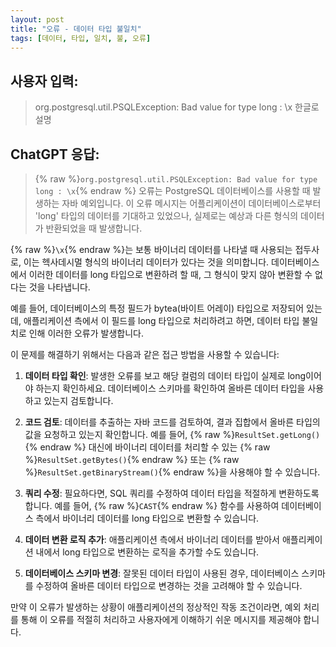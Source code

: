 ```yaml
---
layout: post
title: "오류 - 데이터 타입 불일치"
tags: [데이터, 타입, 일치, 불, 오류]
---
```


## 사용자 입력:
>  org.postgresql.util.PSQLException: Bad value for type long : \x 한글로 설명

## ChatGPT 응답:
> {% raw %}`org.postgresql.util.PSQLException: Bad value for type long : \x`{% endraw %} 오류는 PostgreSQL 데이터베이스를 사용할 때 발생하는 자바 예외입니다. 이 오류 메시지는 어플리케이션이 데이터베이스로부터 'long' 타입의 데이터를 기대하고 있었으나, 실제로는 예상과 다른 형식의 데이터가 반환되었을 때 발생합니다.

{% raw %}`\x`{% endraw %}는 보통 바이너리 데이터를 나타낼 때 사용되는 접두사로, 이는 헥사데시멀 형식의 바이너리 데이터가 있다는 것을 의미합니다. 데이터베이스에서 이러한 데이터를 long 타입으로 변환하려 할 때, 그 형식이 맞지 않아 변환할 수 없다는 것을 나타냅니다.

예를 들어, 데이터베이스의 특정 필드가 bytea(바이트 어레이) 타입으로 저장되어 있는데, 애플리케이션 측에서 이 필드를 long 타입으로 처리하려고 하면, 데이터 타입 불일치로 인해 이러한 오류가 발생합니다.

이 문제를 해결하기 위해서는 다음과 같은 접근 방법을 사용할 수 있습니다:

1. **데이터 타입 확인**: 발생한 오류를 보고 해당 컬럼의 데이터 타입이 실제로 long이어야 하는지 확인하세요. 데이터베이스 스키마를 확인하여 올바른 데이터 타입을 사용하고 있는지 검토합니다.

2. **코드 검토**: 데이터를 추출하는 자바 코드를 검토하여, 결과 집합에서 올바른 타입의 값을 요청하고 있는지 확인합니다. 예를 들어, {% raw %}`ResultSet.getLong()`{% endraw %} 대신에 바이너리 데이터를 처리할 수 있는 {% raw %}`ResultSet.getBytes()`{% endraw %} 또는 {% raw %}`ResultSet.getBinaryStream()`{% endraw %}을 사용해야 할 수 있습니다.

3. **쿼리 수정**: 필요하다면, SQL 쿼리를 수정하여 데이터 타입을 적절하게 변환하도록 합니다. 예를 들어, {% raw %}`CAST`{% endraw %} 함수를 사용하여 데이터베이스 측에서 바이너리 데이터를 long 타입으로 변환할 수 있습니다.

4. **데이터 변환 로직 추가**: 애플리케이션 측에서 바이너리 데이터를 받아서 애플리케이션 내에서 long 타입으로 변환하는 로직을 추가할 수도 있습니다.

5. **데이터베이스 스키마 변경**: 잘못된 데이터 타입이 사용된 경우, 데이터베이스 스키마를 수정하여 올바른 데이터 타입으로 변경하는 것을 고려해야 할 수 있습니다.

만약 이 오류가 발생하는 상황이 애플리케이션의 정상적인 작동 조건이라면, 예외 처리를 통해 이 오류를 적절히 처리하고 사용자에게 이해하기 쉬운 메시지를 제공해야 합니다.

